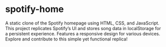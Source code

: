# spotify-home
 A static clone of the Spotify homepage using HTML, CSS, and JavaScript. This project replicates Spotify’s UI and stores song data in localStorage for a persistent experience. Features a responsive design for various devices. Explore and contribute to this simple yet functional replica!
